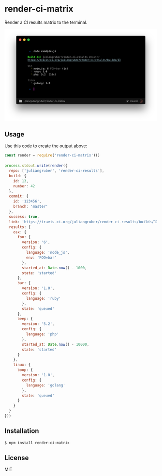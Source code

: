 
# render-ci-matrix

Render a CI results matrix to the terminal.

![screenshot](screenshot.png)

## Usage

Use this code to create the output above:

```js
const render = require('render-ci-matrix')()

process.stdout.write(render({
  repo: ['juliangruber', 'render-ci-results'],
  build: {
    id: 13,
    number: 42
  },
  commit: {
    id: '123456',
    branch: 'master'
  },
  success: true,
  link: 'https://travis-ci.org/juliangruber/render-ci-results/builds/13',
  results: {
    osx: {
      foo: {
        version: '6',
        config: {
          language: 'node_js',
          env: 'FOO=bar'
        },
        started_at: Date.now() - 1000,
        state: 'started'
      },
      bar: {
        version: '1.0',
        config: {
          language: 'ruby'
        },
        state: 'queued'
      },
      beep: {
        version: '5.2',
        config: {
          language: 'php'
        },
        started_at: Date.now() - 10000,
        state: 'started'
      }
    },
    linux: {
      boop: {
        version: '1.0',
        config: {
          language: 'golang'
        },
        state: 'queued'
      }
    }
  }
}))
```

## Installation

```bash
$ npm install render-ci-matrix
```

## License

MIT
